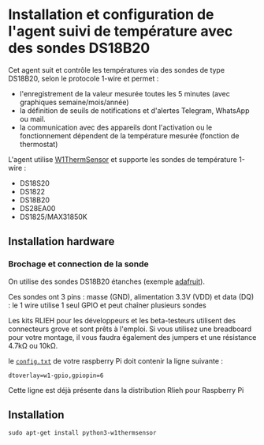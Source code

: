 
# Installation et configuration de l'agent suivi de température avec des sondes DS18B20

Cet agent suit et contrôle les températures via des sondes de type DS18B20, selon le protocole 1-wire et permet :
- l'enregistrement de la valeur mesurée toutes les 5 minutes (avec graphiques semaine/mois/année)
- la définition de seuils de notifications et d'alertes Telegram, WhatsApp ou mail.
- la communication avec des appareils dont l'activation ou le fonctionnement dépendent de la température mesurée (fonction de thermostat)

L'agent utilise [W1ThermSensor](https://github.com/timofurrer/w1thermsensor) et supporte les sondes de température 1-wire :
  - DS18S20
  - DS1822
  - DS18B20
  - DS28EA00
  - DS1825/MAX31850K



## Installation hardware

### Brochage et connection de la sonde

On utilise des sondes DS18B20 étanches (exemple [adafruit](https://www.adafruit.com/?q=waterproof%20DS18B20%20)). 
 
Ces sondes ont 3 pins : masse (GND), alimentation 3.3V (VDD) et data (DQ) : le 1 wire utilise 1 seul GPIO et peut chaîner plusieurs sondes

Les kits RLIEH pour les développeurs et les beta-testeurs utilisent des connecteurs grove et sont prêts à l'emploi. Si vous utilisez une breadboard pour votre montage, il vous faudra également des jumpers et une résistance 4.7kΩ ou 10kΩ.


le [`config.txt`](rlieh-hypriot-config.txt) de votre raspberry Pi doit contenir la ligne suivante : 
```
dtoverlay=w1-gpio,gpiopin=6
```

Cette ligne est déjà présente dans la distribution Rlieh pour Raspberry Pi


## Installation

```
sudo apt-get install python3-w1thermsensor
```


